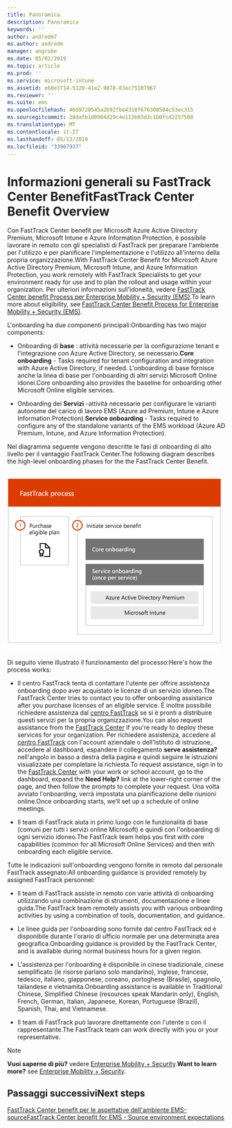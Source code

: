 ```yaml
---
title: Panoramica
description: Panoramica
keywords: ''
author: andredm7
ms.author: andredm
manager: angrobe
ms.date: 05/02/2019
ms.topic: article
ms.prod: ''
ms.service: microsoft-intune
ms.assetid: e60e3714-5120-41e2-9878-83ac75107967
ms.reviewer: ''
ms.suite: ems
ms.openlocfilehash: 46d9720545a2b92fbe4318f676308504c53ec315
ms.sourcegitcommit: 28dafb1d0904d29c4e113b03d3c1b0fcd2257508
ms.translationtype: MT
ms.contentlocale: it-IT
ms.lasthandoff: 05/13/2019
ms.locfileid: "33967937"
---
```

# <a name="fasttrack-center-benefit-overview"></a><span data-ttu-id="99f12-103">Informazioni generali su FastTrack Center Benefit</span><span class="sxs-lookup"><span data-stu-id="99f12-103">FastTrack Center Benefit Overview</span></span>

<span data-ttu-id="99f12-104">Con FastTrack Center benefit per Microsoft Azure Active Directory Premium, Microsoft Intune e Azure Information Protection, è possibile lavorare in remoto con gli specialisti di FastTrack per preparare l'ambiente per l'utilizzo e per pianificare l'implementazione e l'utilizzo all'interno della propria organizzazione.</span><span class="sxs-lookup"><span data-stu-id="99f12-104">With FastTrack Center Benefit for Microsoft Azure Active Directory Premium, Microsoft Intune, and Azure Information Protection, you work remotely with FastTrack Specialists to get your environment ready for use and to plan the rollout and usage within your organization.</span></span> <span data-ttu-id="99f12-105">Per ulteriori informazioni sull'idoneità, vedere [FastTrack Center benefit Process per Enterprise Mobility + Security (EMS)](EMS-fasttrack-process.md).</span><span class="sxs-lookup"><span data-stu-id="99f12-105">To learn more about eligibility, see [FastTrack Center Benefit Process for Enterprise Mobility + Security (EMS)](EMS-fasttrack-process.md).</span></span>

<span data-ttu-id="99f12-106">L'onboarding ha due componenti principali:</span><span class="sxs-lookup"><span data-stu-id="99f12-106">Onboarding has two major components:</span></span>

-   <span data-ttu-id="99f12-107">Onboarding di **base** : attività necessarie per la configurazione tenant e l'integrazione con Azure Active Directory, se necessario.</span><span class="sxs-lookup"><span data-stu-id="99f12-107">**Core onboarding** - Tasks required for tenant configuration and integration with Azure Active Directory, if needed.</span></span> <span data-ttu-id="99f12-108">L'onboarding di base fornisce anche la linea di base per l'onboarding di altri servizi Microsoft Online idonei.</span><span class="sxs-lookup"><span data-stu-id="99f12-108">Core onboarding also provides the baseline for onboarding other Microsoft Online eligible services.</span></span>

-   <span data-ttu-id="99f12-109">Onboarding dei **Servizi** -attività necessarie per configurare le varianti autonome del carico di lavoro EMS (Azure ad Premium, Intune e Azure Information Protection).</span><span class="sxs-lookup"><span data-stu-id="99f12-109">**Service onboarding** - Tasks required to configure any of the standalone variants of the EMS workload (Azure AD Premium, Intune, and Azure Information Protection).</span></span>

<span data-ttu-id="99f12-110">Nel diagramma seguente vengono descritte le fasi di onboarding di alto livello per il vantaggio FastTrack Center.</span><span class="sxs-lookup"><span data-stu-id="99f12-110">The following diagram describes the high-level onboarding phases for the the FastTrack Center Benefit.</span></span>

![Le fasi di onboarding di alto livello dell'utilizzo di FastTrack Center benefit](./media/ft-onboarding-process.png)

<span data-ttu-id="99f12-112">Di seguito viene illustrato il funzionamento del processo:</span><span class="sxs-lookup"><span data-stu-id="99f12-112">Here's how the process works:</span></span>

- <span data-ttu-id="99f12-113">Il centro FastTrack tenta di contattare l'utente per offrire assistenza onboarding dopo aver acquistato le licenze di un servizio idoneo.</span><span class="sxs-lookup"><span data-stu-id="99f12-113">The FastTrack Center tries to contact you to offer onboarding assistance after you purchase licenses of an eligible service.</span></span> <span data-ttu-id="99f12-114">È inoltre possibile richiedere assistenza dal [centro FastTrack](https://go.microsoft.com/fwlink/?linkid=780698) se si è pronti a distribuire questi servizi per la propria organizzazione.</span><span class="sxs-lookup"><span data-stu-id="99f12-114">You can also request assistance from the [FastTrack Center](https://go.microsoft.com/fwlink/?linkid=780698) if you're ready to deploy these services for your organization.</span></span> <span data-ttu-id="99f12-115">Per richiedere assistenza, accedere al [centro FastTrack](https://go.microsoft.com/fwlink/?linkid=780698) con l'account aziendale o dell'Istituto di istruzione, accedere al dashboard, espandere il collegamento **serve assistenza?** nell'angolo in basso a destra della pagina e quindi seguire le istruzioni visualizzate per completare la richiesta.</span><span class="sxs-lookup"><span data-stu-id="99f12-115">To request assistance, sign in to the [FastTrack Center](https://go.microsoft.com/fwlink/?linkid=780698) with your work or school account, go to the dashboard, expand the **Need Help?** link at the lower-right corner of the page, and then follow the prompts to complete your request.</span></span> <span data-ttu-id="99f12-116">Una volta avviato l'onboarding, verrà impostata una pianificazione delle riunioni online.</span><span class="sxs-lookup"><span data-stu-id="99f12-116">Once onboarding starts, we’ll set up a schedule of online meetings.</span></span>

-   <span data-ttu-id="99f12-117">Il team di FastTrack aiuta in primo luogo con le funzionalità di base (comuni per tutti i servizi online Microsoft) e quindi con l'onboarding di ogni servizio idoneo.</span><span class="sxs-lookup"><span data-stu-id="99f12-117">The FastTrack team helps you first with core capabilities (common for all Microsoft Online Services) and then with onboarding each eligible service.</span></span>

<span data-ttu-id="99f12-118">Tutte le indicazioni sull'onboarding vengono fornite in remoto dal personale FastTrack assegnato:</span><span class="sxs-lookup"><span data-stu-id="99f12-118">All onboarding guidance is provided remotely by assigned FastTrack personnel:</span></span>

-   <span data-ttu-id="99f12-119">Il team di FastTrack assiste in remoto con varie attività di onboarding utilizzando una combinazione di strumenti, documentazione e linee guida.</span><span class="sxs-lookup"><span data-stu-id="99f12-119">The FastTrack team remotely assists you with various onboarding activities by using a combination of tools, documentation, and guidance.</span></span>

-   <span data-ttu-id="99f12-120">Le linee guida per l'onboarding sono fornite dal centro FastTrack ed è disponibile durante l'orario di ufficio normale per una determinata area geografica.</span><span class="sxs-lookup"><span data-stu-id="99f12-120">Onboarding guidance is provided by the FastTrack Center, and is available during normal business hours for a given region.</span></span>

-   <span data-ttu-id="99f12-121">L'assistenza per l'onboarding è disponibile in cinese tradizionale, cinese semplificato (le risorse parlano solo mandarino), inglese, francese, tedesco, italiano, giapponese, coreano, portoghese (Brasile), spagnolo, tailandese e vietnamita.</span><span class="sxs-lookup"><span data-stu-id="99f12-121">Onboarding assistance is available in Traditional Chinese, Simplified Chinese (resources speak Mandarin only), English, French, German, Italian, Japanese, Korean, Portuguese (Brazil), Spanish, Thai, and Vietnamese.</span></span>

-   <span data-ttu-id="99f12-122">Il team di FastTrack può lavorare direttamente con l'utente o con il rappresentante.</span><span class="sxs-lookup"><span data-stu-id="99f12-122">The FastTrack team can work directly with you or your representative.</span></span>

> [!NOTE]
> <span data-ttu-id="99f12-123">**Vuoi saperne di più?** vedere [Enterprise Mobility + Security](https://www.microsoft.com/cloud-platform/enterprise-mobility).</span><span class="sxs-lookup"><span data-stu-id="99f12-123">**Want to learn more?** see [Enterprise Mobility + Security](https://www.microsoft.com/cloud-platform/enterprise-mobility).</span></span>

## <a name="next-steps"></a><span data-ttu-id="99f12-124">Passaggi successivi</span><span class="sxs-lookup"><span data-stu-id="99f12-124">Next steps</span></span>

[<span data-ttu-id="99f12-125">FastTrack Center benefit per le aspettative dell'ambiente EMS-source</span><span class="sxs-lookup"><span data-stu-id="99f12-125">FastTrack Center benefit for EMS - Source environment expectations</span></span>](EMS-source-environment-expectations.md)
